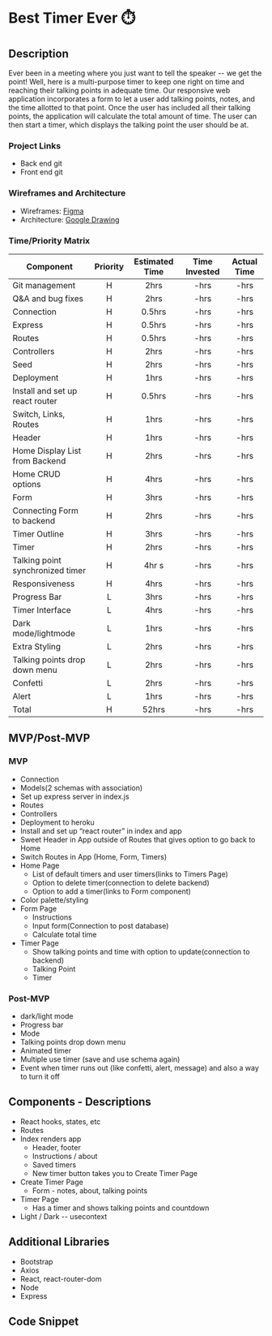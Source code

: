 # Best Timer Ever ⏱️
## Description
Ever been in a meeting where you just want to tell the speaker -- we get the point! Well, here is a  multi-purpose timer to keep one right on time and reaching their talking points in adequate time. Our responsive web application incorporates a form to let a user add talking points, notes, and the time allotted to that point. Once the user has included all their talking points, the application will calculate the total amount of time. The user can then start a timer, which displays the talking point the user should be at.
### Project Links
- Back end git
- Front end git
### Wireframes and Architecture
- Wireframes: [Figma](https://www.figma.com/file/YYKI41CzLE6mq3nKCqlpzO/Best-Meeting-Timer?node-id=0%3A1)
- Architecture: [Google Drawing](https://docs.google.com/drawings/d/1QnfQrfsA5B_Z0-H4OkIHzYKonrOfJGI1wSDYNjucwVM/edit)
### Time/Priority Matrix
| Component | Priority | Estimated Time | Time Invested | Actual Time |
| --- | :---: |  :---: | :---: | :---: |
| Git management | H | 2hrs | -hrs | -hrs |
| Q&A and bug fixes | H | 2hrs | -hrs | -hrs |
| Connection | H | 0.5hrs | -hrs | -hrs |
| Express  | H | 0.5hrs | -hrs | -hrs |
| Routes | H | 0.5hrs | -hrs | -hrs |
| Controllers | H | 2hrs | -hrs | -hrs |
| Seed | H | 2hrs | -hrs | -hrs |
| Deployment | H | 1hrs | -hrs | -hrs |
| Install and set up react router | H | 0.5hrs | -hrs | -hrs |
| Switch, Links, Routes | H | 1hrs | -hrs | -hrs |
| Header| H | 1hrs | -hrs | -hrs |
| Home Display List from Backend | H | 2hrs | -hrs | -hrs |
| Home CRUD options | H | 4hrs | -hrs | -hrs |
| Form | H | 3hrs | -hrs | -hrs |
| Connecting Form to backend | H | 2hrs | -hrs | -hrs |
| Timer Outline | H | 3hrs| -hrs | -hrs |
| Timer | H | 2hrs | -hrs | -hrs |
| Talking point synchronized timer | H | 4hr s| -hrs | -hrs |
| Responsiveness | H | 4hrs | -hrs | -hrs |
| Progress Bar | L | 3hrs | -hrs | -hrs |
| Timer Interface | L | 4hrs | -hrs | -hrs |
| Dark mode/lightmode | L | 1hrs| -hrs | -hrs |
| Extra Styling | L | 2hrs | -hrs | -hrs |
| Talking points drop down menu | L | 2hrs | -hrs | -hrs |
| Confetti | L | 2hrs | -hrs | -hrs |
| Alert | L | 1hrs| -hrs | -hrs |
| Total | H | 52hrs| -hrs | -hrs |
## MVP/Post-MVP
### MVP
- Connection
- Models(2 schemas with association)
- Set up express server in index.js
- Routes
- Controllers
- Deployment to heroku
- Install and set up “react router” in index and app
- Sweet Header in App outside of Routes that gives option to go back to Home
- Switch Routes in App (Home, Form, Timers)
- Home Page
    - List of default timers and user timers(links to Timers Page)
    - Option to delete timer(connection to delete backend)
    - Option to add a timer(links to Form component)
- Color palette/styling
- Form Page
    - Instructions
    - Input form(Connection to post database)
    - Calculate total time
- Timer Page
    - Show talking points and time with option to update(connection to backend)
    - Talking Point
    - Timer
### Post-MVP
- dark/light mode
- Progress bar
- Mode
- Talking points drop down menu
- Animated timer
- Multiple use timer (save and use schema again)
- Event when timer runs out (like confetti, alert, message) and also a way to turn it off
## Components - Descriptions
- React hooks, states, etc
- Routes
- Index renders app
    - Header, footer
    - Instructions / about
    - Saved timers
    - New timer button takes you to Create Timer Page
- Create Timer Page
    - Form - notes, about, talking points
- Timer Page
    - Has a timer and shows talking points and countdown
- Light / Dark -- usecontext
## Additional Libraries
- Bootstrap
- Axios
- React, react-router-dom
- Node
- Express
## Code Snippet
